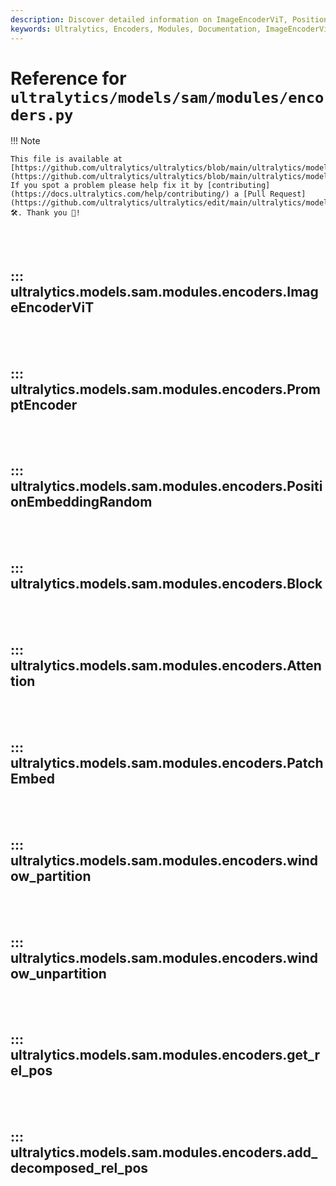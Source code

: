 ```yaml
---
description: Discover detailed information on ImageEncoderViT, PositionEmbeddingRandom, Attention, window_partition, get_rel_pos and more in Ultralytics models encoders documentation.
keywords: Ultralytics, Encoders, Modules, Documentation, ImageEncoderViT, PositionEmbeddingRandom, Attention, window_partition, get_rel_pos
---
```


# Reference for `ultralytics/models/sam/modules/encoders.py`

!!! Note

    This file is available at [https://github.com/ultralytics/ultralytics/blob/main/ultralytics/models/sam/modules/encoders.py](https://github.com/ultralytics/ultralytics/blob/main/ultralytics/models/sam/modules/encoders.py). If you spot a problem please help fix it by [contributing](https://docs.ultralytics.com/help/contributing/) a [Pull Request](https://github.com/ultralytics/ultralytics/edit/main/ultralytics/models/sam/modules/encoders.py) 🛠️. Thank you 🙏!

<br><br>

## ::: ultralytics.models.sam.modules.encoders.ImageEncoderViT

<br><br>

## ::: ultralytics.models.sam.modules.encoders.PromptEncoder

<br><br>

## ::: ultralytics.models.sam.modules.encoders.PositionEmbeddingRandom

<br><br>

## ::: ultralytics.models.sam.modules.encoders.Block

<br><br>

## ::: ultralytics.models.sam.modules.encoders.Attention

<br><br>

## ::: ultralytics.models.sam.modules.encoders.PatchEmbed

<br><br>

## ::: ultralytics.models.sam.modules.encoders.window_partition

<br><br>

## ::: ultralytics.models.sam.modules.encoders.window_unpartition

<br><br>

## ::: ultralytics.models.sam.modules.encoders.get_rel_pos

<br><br>

## ::: ultralytics.models.sam.modules.encoders.add_decomposed_rel_pos

<br><br>
